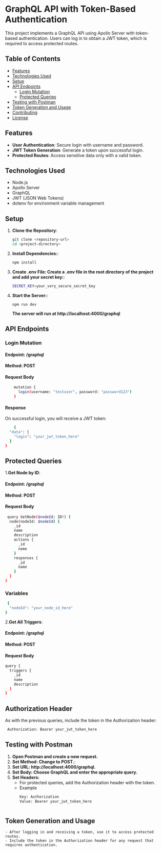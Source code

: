 # GraphQL API with Token-Based Authentication

This project implements a GraphQL API using Apollo Server with token-based authentication. Users can log in to obtain a JWT token, which is required to access protected routes.

## Table of Contents
- [Features](#features)
- [Technologies Used](#technologies-used)
- [Setup](#setup)
- [API Endpoints](#api-endpoints)
    - [Login Mutation](#login-mutation)
    - [Protected Queries](#protected-queries)
- [Testing with Postman](#testing-with-postman)
- [Token Generation and Usage](#token-generation-and-usage)
- [Contributing](#contributing)
- [License](#license)

## Features
- **User Authentication**: Secure login with username and password.
- **JWT Token Generation**: Generate a token upon successful login.
- **Protected Routes**: Access sensitive data only with a valid token.

## Technologies Used
- Node.js
- Apollo Server
- GraphQL
- JWT (JSON Web Tokens)
- dotenv for environment variable management

## Setup

1. **Clone the Repository**:
   ```bash
   git clone <repository-url>
   cd <project-directory>
   ```
2. **Install Dependencies:**:
    ```bash
   npm install
   ```
3. **Create .env File: Create a .env file in the root directory of the project and add your secret key:**:
    ```bash
    SECRET_KEY=your_very_secure_secret_key
   ```
4. **Start the Server:**:
    ```
   npm run dev
   ```
   **The server will run at http://localhost:4000/graphql**


## API Endpoints
### Login Mutation

#### Endpoint: /graphql
#### Method: POST


#### Request Body
```bash
    mutation {
      login(username: "testuser", password: "password123")
    }
```
#### Response
On successful login, you will receive a JWT token:

```bash
    {
  "data": {
    "login": "your_jwt_token_here"
  }
}
```

## Protected Queries

1.**Get Node by ID**:    
#### Endpoint: /graphql
#### Method: POST

#### Request Body

```bash
 query GetNode($nodeId: ID!) {
  node(nodeId: $nodeId) {
    _id
    name
    description
    actions {
      _id
      name
    }
    responses {
      _id
      name
    }
  }
}
``` 
### Variables

```bash
 {
  "nodeId": "your_node_id_here"
}

``` 

2.**Get All Triggers**:  

#### Endpoint: /graphql
#### Method: POST

#### Request Body   

```bash
query {
  triggers {
    _id
    name
    description
  }
}


``` 

## Authorization Header 
As with the previous queries, include the token in the Authorization header: 

```bash
 Authorization: Bearer your_jwt_token_here
``` 

## Testing with Postman

1. **Open Postman and create a new request.**
2. **Set Method: Change to POST.**:
3. **Set URL: http://localhost:4000/graphql.**
4. **Set Body: Choose GraphQL and enter the appropriate query.**
5. **Set Headers:** 
    - For protected queries, add the Authorization header with the token.
    - Example
      ```bash
      Key: Authorization
      Value: Bearer your_jwt_token_here
    ```
   
## Token Generation and Usage
    - After logging in and receiving a token, use it to access protected routes.
    - Include the token in the Authorization header for any request that requires authentication.
